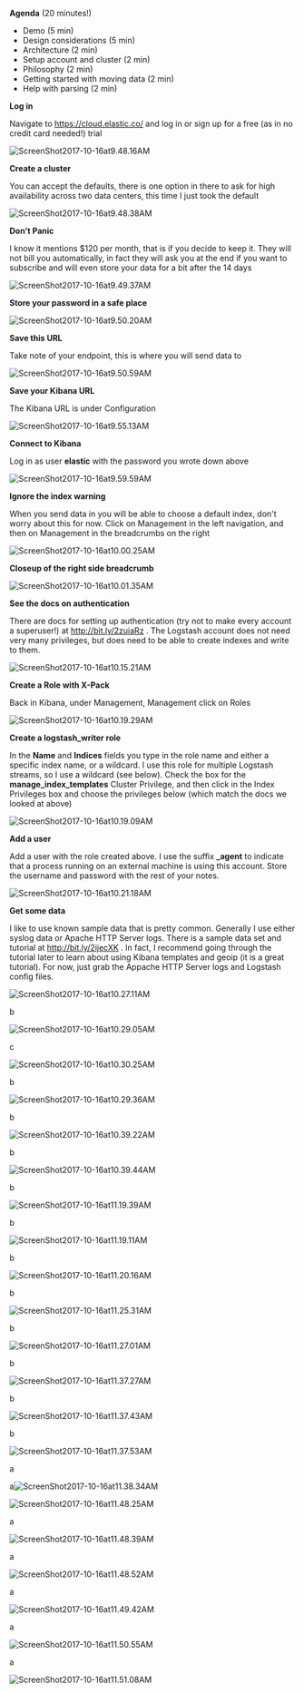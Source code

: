 **Agenda** (20 minutes!)
- Demo (5 min)
- Design considerations (5 min)
- Architecture (2 min)
- Setup account and cluster (2 min)
- Philosophy (2 min)
- Getting started with moving data (2 min)
- Help with parsing (2 min)

**Log in**

Navigate to https://cloud.elastic.co/ and log in or sign up for a free (as in no credit card needed!) trial

![ScreenShot2017-10-16at9.48.16AM](https://user-images.githubusercontent.com/25182304/31694577-33ad18f6-b373-11e7-80ef-1f6e61b37c2d.png)

**Create a cluster**

You can accept the defaults, there is one option in there to ask for high availability across two data centers, this time I just took the default

![ScreenShot2017-10-16at9.48.38AM](https://user-images.githubusercontent.com/25182304/31694578-33bd5946-b373-11e7-8fb4-34f33657a979.png)

**Don't Panic**

I know it mentions $120 per month, that is if you decide to keep it.  They will not bill you automatically, in fact they will ask you at the end if you want to subscribe and will even store your data for a bit after the 14 days

![ScreenShot2017-10-16at9.49.37AM](https://user-images.githubusercontent.com/25182304/31694579-33cee788-b373-11e7-89f8-05df1d7e1b8e.png)

**Store your password in a safe place**

![ScreenShot2017-10-16at9.50.20AM](https://user-images.githubusercontent.com/25182304/31694580-33d9f3d0-b373-11e7-9e4a-213e5747e944.png)

**Save this URL**

Take note of your endpoint, this is where you will send data to

![ScreenShot2017-10-16at9.50.59AM](https://user-images.githubusercontent.com/25182304/31694581-33e88ac6-b373-11e7-8704-46127606fc06.png)

**Save your Kibana URL**

The Kibana URL is under Configuration

![ScreenShot2017-10-16at9.55.13AM](https://user-images.githubusercontent.com/25182304/31694582-33fabcd2-b373-11e7-88f1-af4724891d7f.png)

**Connect to Kibana**

Log in as user **elastic** with the password you wrote down above

![ScreenShot2017-10-16at9.59.59AM](https://user-images.githubusercontent.com/25182304/31694583-340a21ea-b373-11e7-947c-10cbea71790f.png)

**Ignore the index warning**

When you send data in you will be able to choose a default index, don't worry about this for now.  Click on Management in the left navigation, and then on Management in the breadcrumbs on the right

![ScreenShot2017-10-16at10.00.25AM](https://user-images.githubusercontent.com/25182304/31694584-3418e392-b373-11e7-95c5-8146ddceac13.png)

**Closeup of the right side breadcrumb**

![ScreenShot2017-10-16at10.01.35AM](https://user-images.githubusercontent.com/25182304/31694585-3428af66-b373-11e7-9dbf-1016fab56941.png)

**See the docs on authentication**

There are docs for setting up authentication (try not to make every account a superuser!) at http://bit.ly/2zuiaRz .  The Logstash account does not need very many privileges, but does need to be able to create indexes and write to them.

![ScreenShot2017-10-16at10.15.21AM](https://user-images.githubusercontent.com/25182304/31694586-34387edc-b373-11e7-8036-91d029631b1c.png)

**Create a Role with X-Pack**

Back in Kibana, under Management, Management click on Roles

![ScreenShot2017-10-16at10.19.29AM](https://user-images.githubusercontent.com/25182304/31694588-345c8c1e-b373-11e7-93ac-b0f0580a5e0e.png)

**Create a logstash_writer role**

In the **Name** and **Indices** fields you type in the role name and either a specific index name, or a wildcard.  I use this role for multiple Logstash streams, so I use a wildcard (see below).  Check the box for the **manage_index_templates** Cluster Privilege, and then click in the Index Privileges box and choose the privileges below (which match the docs we looked at above)

![ScreenShot2017-10-16at10.19.09AM](https://user-images.githubusercontent.com/25182304/31694587-344b0c14-b373-11e7-816c-6b6b7a92df20.png)



**Add a user**

Add a user with the role created above.  I use the suffix **_agent** to indicate that a process running on an external machine is using this account.  Store the username and password with the rest of your notes.

![ScreenShot2017-10-16at10.21.18AM](https://user-images.githubusercontent.com/25182304/31694589-346d6d0e-b373-11e7-8c87-4004669ad2c8.png)

**Get some data**

I like to use known sample data that is pretty common.  Generally I use either syslog data or Apache HTTP Server logs.  There is a sample data set and tutorial at http://bit.ly/2ijecXK .  In fact, I recommend going through the tutorial later to learn about using Kibana templates and geoip (it is a great tutorial).  For now, just grab the Appache HTTP Server logs and Logstash config files.

![ScreenShot2017-10-16at10.27.11AM](https://user-images.githubusercontent.com/25182304/31694591-348b554e-b373-11e7-92c8-6a4cfa4b15c4.png)

b

![ScreenShot2017-10-16at10.29.05AM](https://user-images.githubusercontent.com/25182304/31694592-349a2f74-b373-11e7-8271-89c9d60cb753.png)

c

![ScreenShot2017-10-16at10.30.25AM](https://user-images.githubusercontent.com/25182304/31694595-34bd3ae6-b373-11e7-9f4e-b7701d64b484.png)

b

![ScreenShot2017-10-16at10.29.36AM](https://user-images.githubusercontent.com/25182304/31694596-34ccfed6-b373-11e7-8154-124c0b634258.png)

b

![ScreenShot2017-10-16at10.39.22AM](https://user-images.githubusercontent.com/25182304/31694597-34de3f66-b373-11e7-9c14-a4de7c29522a.png)

b

![ScreenShot2017-10-16at10.39.44AM](https://user-images.githubusercontent.com/25182304/31694598-34ee1e04-b373-11e7-868e-5987820fd391.png)

b

![ScreenShot2017-10-16at11.19.39AM](https://user-images.githubusercontent.com/25182304/31694602-354a1466-b373-11e7-88c7-3d2f98018f3a.png)

b

![ScreenShot2017-10-16at11.19.11AM](https://user-images.githubusercontent.com/25182304/31694601-3538f3b6-b373-11e7-945d-5f5d1d71f331.png)

b

![ScreenShot2017-10-16at11.20.16AM](https://user-images.githubusercontent.com/25182304/31694603-3560d6b0-b373-11e7-84c6-64f58d529551.png)

b

![ScreenShot2017-10-16at11.25.31AM](https://user-images.githubusercontent.com/25182304/31694604-356e518c-b373-11e7-80e0-23c3a61d6637.png)

b

![ScreenShot2017-10-16at11.27.01AM](https://user-images.githubusercontent.com/25182304/31694605-357a7bc4-b373-11e7-923c-07cfcfae9c7f.png)

b

![ScreenShot2017-10-16at11.37.27AM](https://user-images.githubusercontent.com/25182304/31694606-3586805e-b373-11e7-916c-5dc3556adc72.png)

b

![ScreenShot2017-10-16at11.37.43AM](https://user-images.githubusercontent.com/25182304/31694607-3598b9b8-b373-11e7-915e-d188b7d25211.png)

b

![ScreenShot2017-10-16at11.37.53AM](https://user-images.githubusercontent.com/25182304/31694608-35a8bc1e-b373-11e7-8f31-83dcd90c33dd.png)

a

a![ScreenShot2017-10-16at11.38.34AM](https://user-images.githubusercontent.com/25182304/31694609-35c733f6-b373-11e7-902d-d9271269770c.png)

![ScreenShot2017-10-16at11.48.25AM](https://user-images.githubusercontent.com/25182304/31694610-35e2cd64-b373-11e7-92cc-e17ce945af74.png)

a

![ScreenShot2017-10-16at11.48.39AM](https://user-images.githubusercontent.com/25182304/31694611-3600c972-b373-11e7-94f7-ca77244cd51d.png)

a

![ScreenShot2017-10-16at11.48.52AM](https://user-images.githubusercontent.com/25182304/31694612-3610b846-b373-11e7-99bc-ce720483bc62.png)

a

![ScreenShot2017-10-16at11.49.42AM](https://user-images.githubusercontent.com/25182304/31694614-36387f5c-b373-11e7-8ccc-ea4dbb2a382f.png)



a

![ScreenShot2017-10-16at11.50.55AM](https://user-images.githubusercontent.com/25182304/31694615-364a9c8c-b373-11e7-88d3-7fdd3ee05fc4.png)

a

![ScreenShot2017-10-16at11.51.08AM](https://user-images.githubusercontent.com/25182304/31694616-36654442-b373-11e7-9e8f-c9be22a6825e.png)
